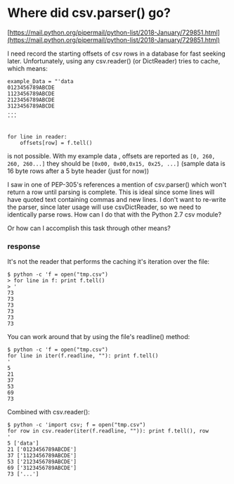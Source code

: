 # Where did csv.parser() go?

[https://mail.python.org/pipermail/python-list/2018-January/729851.html](https://mail.python.org/pipermail/python-list/2018-January/729851.html)


I need record the starting offsets of csv rows in a database for fast seeking later. 
Unfortunately, using any csv.reader() (or DictReader) tries to cache, which means:
```
example_Data = "'data
0123456789ABCDE
1123456789ABCDE
2123456789ABCDE
3123456789ABCDE
...
'''


for line in reader:
    offsets[row] = f.tell() 
```

is not possible. With my example data , offsets are reported as ```[0, 260, 260, 260...]``` they should be ```[0x00, 0x00,0x15, 0x25, ...]``` (sample data is 16 byte rows after a 5 byte header (just for now)) 

I saw in one of PEP-305's references a mention of csv.parser() which won't return a row until parsing is complete. This is ideal since some lines will have quoted text containing commas and new lines.  I don't want to re-write the parser, since later usage will use csvDictReader, so we need to identically parse rows. How can I do that with the Python 2.7 csv module?

Or how can I accomplish this task through other means?

### response

It's not the reader that performs the caching it's iteration over the file:

```
$ python -c 'f = open("tmp.csv")
> for line in f: print f.tell()
> '
73
73
73
73
73
73
```

You can work around that by using the file's readline() method:

```
$ python -c 'f = open("tmp.csv")
for line in iter(f.readline, ""): print f.tell()
'
5
21
37
53
69
73
```

Combined with csv.reader():

```
$ python -c 'import csv; f = open("tmp.csv")
for row in csv.reader(iter(f.readline, "")): print f.tell(), row
'
5 ['data']
21 ['0123456789ABCDE']
37 ['1123456789ABCDE']
53 ['2123456789ABCDE']
69 ['3123456789ABCDE']
73 ['...']
```